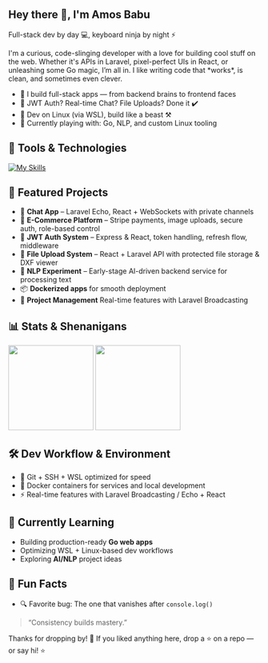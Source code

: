 
<!-- COMMENT
**amos-babu/amos-babu** is a ✨ _special_ ✨ repository because its `README.md` (this file) appears on your GitHub profile.

Here are some ideas to get you started:

- 🔭 I’m currently working on ...
- 🌱 I’m currently learning ...
- 👯 I’m looking to collaborate on ...
- 🤔 I’m looking for help with ...
- 💬 Ask me about ...
- 📫 How to reach me: ...
- 😄 Pronouns: ...
- ⚡ Fun fact: ...
-->

<h2 align="left">Hey there 👋, I'm Amos Babu</h2>
<p align="left">Full-stack dev by day 💻, keyboard ninja by night ⚡</p>

<p align="left">
   I'm a curious, code-slinging developer with a love for building cool stuff on the web. Whether it's APIs in Laravel, pixel-perfect UIs in React, or unleashing some Go magic, I’m all in. I like writing code that *works*, is clean, and sometimes even clever.
</p>

- 🚀 I build full-stack apps — from backend brains to frontend faces
- 🔐 JWT Auth? Real-time Chat? File Uploads? Done it ✔️
- 🐧 Dev on Linux (via WSL), build like a beast ⚒️
- 🧪 Currently playing with: Go, NLP, and custom Linux tooling

## 🔧 Tools & Technologies
[![My Skills](https://skillicons.dev/icons?i=js,nodejs,docker,laravel,mongodb,nginx,git,postgres,react,remix,ts,vite,go,python,mysql,tailwindcss&perline=10)](https://skillicons.dev)

## 📂 Featured Projects

- 🧩 **Chat App** – Laravel Echo, React + WebSockets with private channels
- 🛒 **E-Commerce Platform** – Stripe payments, image uploads, secure auth, role-based control
- 🔐 **JWT Auth System** – Express & React, token handling, refresh flow, middleware
- 📁 **File Upload System** – React + Laravel API with protected file storage & DXF viewer
- 🧠 **NLP Experiment** – Early-stage AI-driven backend service for processing text
- 📦 **Dockerized apps** for smooth deployment
- 🔄 **Project Management** Real-time features with Laravel Broadcasting 

## 📊 Stats & Shenanigans


<img src="https://github-readme-stats.vercel.app/api?username=amos-babu&show_icons=true&theme=radical" height="170" />
<img src="https://github-readme-streak-stats.herokuapp.com/?user=amos-babu&theme=radical" height="170" />


## 🛠️ Dev Workflow & Environment

- 🧩 Git + SSH + WSL optimized for speed
- 🐳 Docker containers for services and local development
- ⚡ Real-time features with Laravel Broadcasting / Echo + React

## 🌱 Currently Learning

- Building production-ready **Go web apps**
- Optimizing WSL + Linux-based dev workflows
- Exploring **AI/NLP** project ideas

## 🧠 Fun Facts

- 🔍 Favorite bug: The one that vanishes after `console.log()`

> “Consistency builds mastery.”


<p align="left">Thanks for dropping by! 🌟 If you liked anything here, drop a ⭐ on a repo — or say hi!
 ⭐</p>
